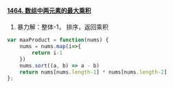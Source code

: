 #### [1464. 数组中两元素的最大乘积](https://leetcode-cn.com/problems/maximum-product-of-two-elements-in-an-array/)

1. 暴力解：整体-1， 排序，返回乘积

```js
var maxProduct = function(nums) {
    nums = nums.map(i=>{
        return i-1
    })
    nums.sort((a, b) => a - b)
    return nums[nums.length-1] * nums[nums.length-2]
};
```

